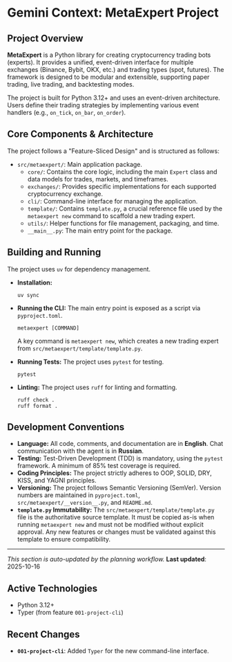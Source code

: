 # Gemini Context: MetaExpert Project

## Project Overview

**MetaExpert** is a Python library for creating cryptocurrency trading bots (experts). It provides a unified, event-driven interface for multiple exchanges (Binance, Bybit, OKX, etc.) and trading types (spot, futures). The framework is designed to be modular and extensible, supporting paper trading, live trading, and backtesting modes.

The project is built for Python 3.12+ and uses an event-driven architecture. Users define their trading strategies by implementing various event handlers (e.g., `on_tick`, `on_bar`, `on_order`).

## Core Components & Architecture

The project follows a "Feature-Sliced Design" and is structured as follows:

- `src/metaexpert/`: Main application package.
    - `core/`: Contains the core logic, including the main `Expert` class and data models for trades, markets, and timeframes.
    - `exchanges/`: Provides specific implementations for each supported cryptocurrency exchange.
    - `cli/`: Command-line interface for managing the application.
    - `template/`: Contains `template.py`, a crucial reference file used by the `metaexpert new` command to scaffold a new trading expert.
    - `utils/`: Helper functions for file management, packaging, and time.
    - `__main__.py`: The main entry point for the package.

## Building and Running

The project uses `uv` for dependency management.

- **Installation:**
  ```shell
  uv sync
  ```

- **Running the CLI:**
  The main entry point is exposed as a script via `pyproject.toml`.
  ```shell
  metaexpert [COMMAND]
  ```
  A key command is `metaexpert new`, which creates a new trading expert from `src/metaexpert/template/template.py`.

- **Running Tests:**
  The project uses `pytest` for testing.
  ```shell
  pytest
  ```

- **Linting:**
  The project uses `ruff` for linting and formatting.
  ```shell
  ruff check .
  ruff format .
  ```

## Development Conventions

- **Language:** All code, comments, and documentation are in **English**. Chat communication with the agent is in **Russian**.
- **Testing:** Test-Driven Development (TDD) is mandatory, using the `pytest` framework. A minimum of 85% test coverage is required.
- **Coding Principles:** The project strictly adheres to OOP, SOLID, DRY, KISS, and YAGNI principles.
- **Versioning:** The project follows Semantic Versioning (SemVer). Version numbers are maintained in `pyproject.toml`, `src/metaexpert/__version__.py`, and `README.md`.
- **`template.py` Immutability:** The `src/metaexpert/template/template.py` file is the authoritative source template. It must be copied as-is when running `metaexpert new` and must not be modified without explicit approval. Any new features or changes must be validated against this template to ensure compatibility.

---
*This section is auto-updated by the planning workflow.*
**Last updated**: 2025-10-16

## Active Technologies

- Python 3.12+
- Typer (from feature `001-project-cli`)

## Recent Changes

- **`001-project-cli`**: Added `Typer` for the new command-line interface.
